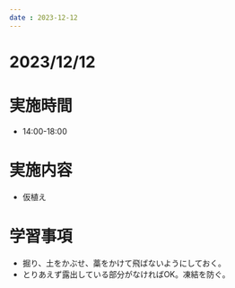 ```yaml
---
date : 2023-12-12
---
```


# 2023/12/12

# 実施時間
- 14:00-18:00

# 実施内容
- 仮植え

# 学習事項
- 掘り、土をかぶせ、藁をかけて飛ばないようにしておく。
- とりあえず露出している部分がなければOK。凍結を防ぐ。